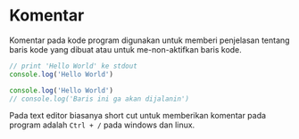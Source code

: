 # Komentar

Komentar pada kode program digunakan untuk memberi penjelasan tentang baris kode yang dibuat atau untuk me-non-aktifkan baris kode.
```js
// print 'Hello World' ke stdout
console.log('Hello World')
```

```js
console.log('Hello World')
// console.log('Baris ini ga akan dijalanin')
```

Pada text editor biasanya short cut untuk memberikan komentar pada program adalah `Ctrl + /` pada windows dan linux.

